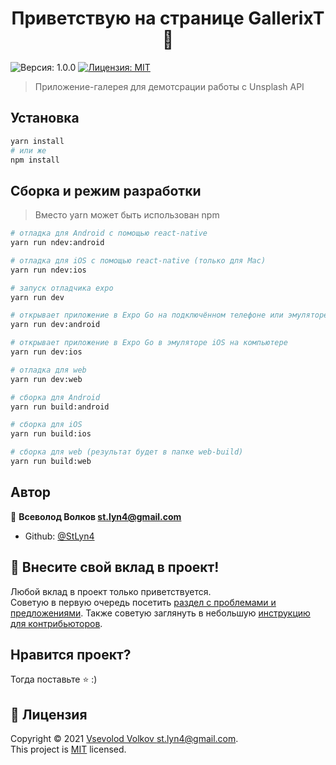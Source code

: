 <h1 align="center">Приветствую на странице GallerixT 👋</h1>
<p>
  <img alt="Версия: 1.0.0" src="https://img.shields.io/badge/version-1.0.0-blue.svg?cacheSeconds=2592000" />
  <a href="https://github.com/StLyn4/GallerixT/blob/master/LICENSE" target="_blank">
    <img alt="Лицензия: MIT" src="https://img.shields.io/badge/License-MIT-yellow.svg" />
  </a>
</p>

> Приложение-галерея для демотсрации работы с Unsplash API

## Установка

```sh
yarn install
# или же
npm install
```

## Сборка и режим разработки

> Вместо yarn может быть использован npm

```sh
# отладка для Android с помощью react-native
yarn run ndev:android

# отладка для iOS с помощью react-native (только для Mac)
yarn run ndev:ios
```

```sh
# запуск отладчика expo
yarn run dev
```

```sh
# открывает приложение в Expo Go на подключённом телефоне или эмуляторе
yarn run dev:android

# открывает приложение в Expo Go в эмуляторе iOS на компьютере
yarn run dev:ios

# отладка для web
yarn run dev:web
```

```sh
# сборка для Android
yarn run build:android

# сборка для iOS
yarn run build:ios

# сборка для web (результат будет в папке web-build)
yarn run build:web
```

## Автор

👤 **Всеволод Волков <st.lyn4@gmail.com>**

* Github: [@StLyn4](https://github.com/StLyn4)

## 🤝 Внесите свой вклад в проект!

Любой вклад в проект только приветствуется.<br />Советую в первую очередь посетить [раздел с проблемами и предложениями](https://github.com/StLyn4/GallerixT/issues). Также советую заглянуть в небольшую [инструкцию для контрибьюторов](https://github.com/StLyn4/GallerixT/blob/master/CONTRIBUTING.md).

## Нравится проект?

Тогда поставьте ⭐️ :)

## 📝 Лицензия

Copyright © 2021 [Vsevolod Volkov <st.lyn4@gmail.com>](https://github.com/StLyn4).<br />
This project is [MIT](https://github.com/StLyn4/GallerixT/blob/master/LICENSE) licensed.
